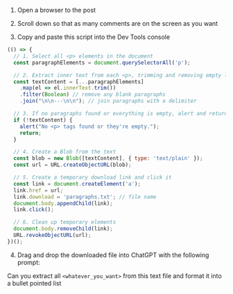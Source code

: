 

1. Open a browser to the post
2. Scroll down so that as many comments are on the screen as you want


3. Copy and paste this script into the Dev Tools console

```javascript
(() => {
  // 1. Select all <p> elements in the document
  const paragraphElements = document.querySelectorAll('p');

  // 2. Extract inner text from each <p>, trimming and removing empty lines
  const textContent = [...paragraphElements]
    .map(el => el.innerText.trim())
    .filter(Boolean) // remove any blank paragraphs
    .join("\n\n---\n\n"); // join paragraphs with a delimiter

  // 3. If no paragraphs found or everything is empty, alert and return
  if (!textContent) {
    alert("No <p> tags found or they're empty.");
    return;
  }

  // 4. Create a Blob from the text
  const blob = new Blob([textContent], { type: 'text/plain' });
  const url = URL.createObjectURL(blob);

  // 5. Create a temporary download link and click it
  const link = document.createElement('a');
  link.href = url;
  link.download = 'paragraphs.txt'; // file name
  document.body.appendChild(link);
  link.click();

  // 6. Clean up temporary elements
  document.body.removeChild(link);
  URL.revokeObjectURL(url);
})();
```

4. Drag and drop the downloaded file into ChatGPT with the following prompt:

Can you extract all `<whatever_you_want>` from this text file and format it into a bullet pointed list